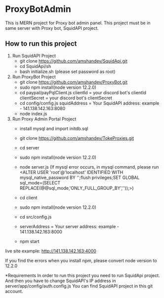 # ProxyBotAdmin
This is MERN project for Proxy bot admin panel.
This project must be in same server with Proxy bot, SquidAPI project.

## How to run this project
1. Run SquidAPI Project
    - git clone https://github.com/amshandev/SquidApi.git
    - cd SquidApi/sh
    - bash initialize.sh (please set password as root)
2. Run ProxyBot Project
    - git clone https://github.com/amshandev/ProxyBot.git
    - sudo npm install(node version 12.2.0)
    - cd paypal/payPqlClient.js
        clientId = your discord bot's clientId 
        clientSecret = your discord bot's clientSecret
    - cd config/config.js
        squidAddress = Your SquidAPI address: example - 141.138.142.163:8080
    - node index.js
3. Run Proxy Admin Portal Project
    - install mysql and import initdb.sql
    - git clone https://github.com/amshandev/TokeProxies.git
    - cd server
    - sudo npm install(node version 12.2.0)
    - node server.js
    (If mysql error occurs, in mysql command, please run <ALTER USER 'root'@'localhost' IDENTIFIED WITH mysql_native_password BY '';flush privileges;SET GLOBAL sql_mode=(SELECT REPLACE(@@sql_mode,'ONLY_FULL_GROUP_BY',''));>)

    - cd client
    - sudo npm install(node version 12.2.0)
    - cd src/config.js
    - serverAddress = Your server address: example - 141.138.142.163:8000
    - npm start


live site example: http://141.138.142.163:4000

If you find the errors when you install npm, please convert node version to 12.2.0

*Requirements
In order to run this project you need to run SquidApi project.
And then you have to change SquidAPI's IP address in server/app/config/auth.config.js
You can find SquidAPI project in this git account.